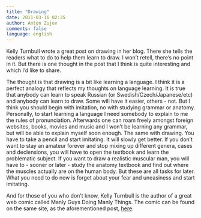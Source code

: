 ```yaml
---
title: "Drawing"
date: 2011-03-16 02:35
author: Anton Zujev
comments: false
language: english
---
```


Kelly Turnbull wrote a great post on drawing in her blog. There she tells the readers what to do to help them learn to draw. I won’t retell, there’s no point in it. But there is one thought in the post that I think is quite interesting and which I’d like to share.

The thought is that drawing is a bit like learning a language. I think it is a perfect analogy that reflects my thoughts on language learning. It is true that anybody can learn to speak Russian (or Swedish/Czech/Japanese/etc) and anybody can learn to draw. Some will have it easier, others - not. But I think you should begin with imitation, no with studying grammar or anatomy. Personally, to start learning a language I need somebody to explain to me the rules of pronunciation. Afterwards one can roam freely amongst foreign websites, books, movies and music and I won’t be learning any grammar, but will be able to explain myself soon enough. The same with drawing. You have to take a pencil and start imitating. It will slowly get better. If you don’t want to stay an amateur forever and stop mixing up different genera, cases and declensions, you will have to open the textbook and learn the problematic subject. If you want to draw a realistic muscular man, you will have to - sooner or later - study the anatomy textbook and find out where the muscles actually are on the human body. But these are all tasks for later. What you need to do now is forget about your fear and uneasiness and start imitating.

And for those of you who don’t know, Kelly Turnbull is the author of a great web comic called Manly Guys Doing Manly Things. The comic can be found on the same site, as the aforementioned post, [here](http://goo.gl/LaxyK).